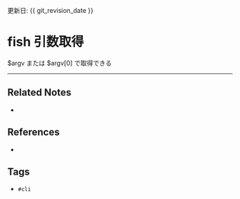 更新日: {{ git_revision_date }}

# fish 引数取得
$argv または $argv[0] で取得できる

---
## Related Notes
- 

## References
- 

## Tags
- `#cli`